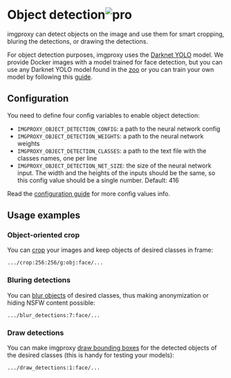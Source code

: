 # Object detection![pro](/assets/pro.svg)

imgproxy can detect objects on the image and use them for smart cropping, bluring the detections, or drawing the detections.

For object detection purposes, imgproxy uses the [Darknet YOLO](https://github.com/AlexeyAB/darknet) model. We provide Docker images with a model trained for face detection, but you can use any Darknet YOLO model found in the [zoo](https://github.com/AlexeyAB/darknet/wiki/YOLOv4-model-zoo) or you can train your own model by following this [guide](https://github.com/AlexeyAB/darknet#how-to-train-to-detect-your-custom-objects).

## Configuration

You need to define four config variables to enable object detection:

* `IMGPROXY_OBJECT_DETECTION_CONFIG`: a path to the neural network config
* `IMGPROXY_OBJECT_DETECTION_WEIGHTS`: a path to the neural network weights
* `IMGPROXY_OBJECT_DETECTION_CLASSES`: a path to the text file with the classes names, one per line
* `IMGPROXY_OBJECT_DETECTION_NET_SIZE`: the size of the neural network input. The width and the heights of the inputs should be the same, so this config value should be a single number. Default: 416

Read the [configuration guide](configuration.md#object-detection) for more config values info.

## Usage examples
### Object-oriented crop

You can [crop](https://docs.imgproxy.net/generating_the_url?id=crop) your images and keep objects of desired classes in frame:

```
.../crop:256:256/g:obj:face/...
```

### Bluring detections

You can [blur objects](https://docs.imgproxy.net/generating_the_url?id=blur-detections) of desired classes, thus making anonymization or hiding NSFW content possible:

```
.../blur_detections:7:face/...
```

### Draw detections

You can make imgproxy [draw bounding boxes](https://docs.imgproxy.net/generating_the_url?id=draw-detections) for the detected objects of the desired classes (this is handy for testing your models):

```
.../draw_detections:1:face/...
```
